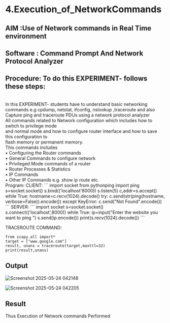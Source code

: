 # 4.Execution_of_NetworkCommands
## AIM :Use of Network commands in Real Time environment
## Software : Command Prompt And Network Protocol Analyzer
## Procedure: To do this EXPERIMENT- follows these steps:
<BR>
In this EXPERIMENT- students have to understand basic networking commands e.g cpdump, netstat, ifconfig, nslookup ,traceroute and also Capture ping and traceroute PDUs using a network protocol analyzer 
<BR>
All commands related to Network configuration which includes how to switch to privilege mode
<BR>
and normal mode and how to configure router interface and how to save this configuration to
<BR>
flash memory or permanent memory.
<BR>
This commands includes
<BR>
• Configuring the Router commands
<BR>
• General Commands to configure network
<BR>
• Privileged Mode commands of a router 
<BR>
• Router Processes & Statistics
<BR>
• IP Commands
<BR>
• Other IP Commands e.g. show ip route etc.
<BR>
Program:
CLIENT:
```
import socket 
from pythonping import ping 
s=socket.socket() 
s.bind(('localhost'8000)) 
s.listen(5) 
c,addr=s.accept() 
while True: 
hostname=c.recv(1024).decode() 
try: 
c.send(str(ping(hostname, verbose=False)).encode()) 
except KeyError: 
c.send("Not Found".encode())
```
SERVER:
```
import socket 
s=socket.socket() 
s.connect(('localhost',8000)) 
while True: 
ip=input("Enter the website you want to ping ") 
s.send(ip.encode()) 
print(s.recv(1024).decode())
```

TRACEROUTE COMMAND:
```
from scapy.all import*     
target = ["www.google.com"]     
result, unans = traceroute(target,maxttl=32) 
print(result,unans)
```
## Output
![Screenshot 2025-05-24 042148](https://github.com/user-attachments/assets/e7946350-21bb-4d8f-b55e-9f366f9b0211)

![Screenshot 2025-05-24 042205](https://github.com/user-attachments/assets/e192f3f3-5447-49e0-adf3-0b901b964933)


## Result
Thus Execution of Network commands Performed 
